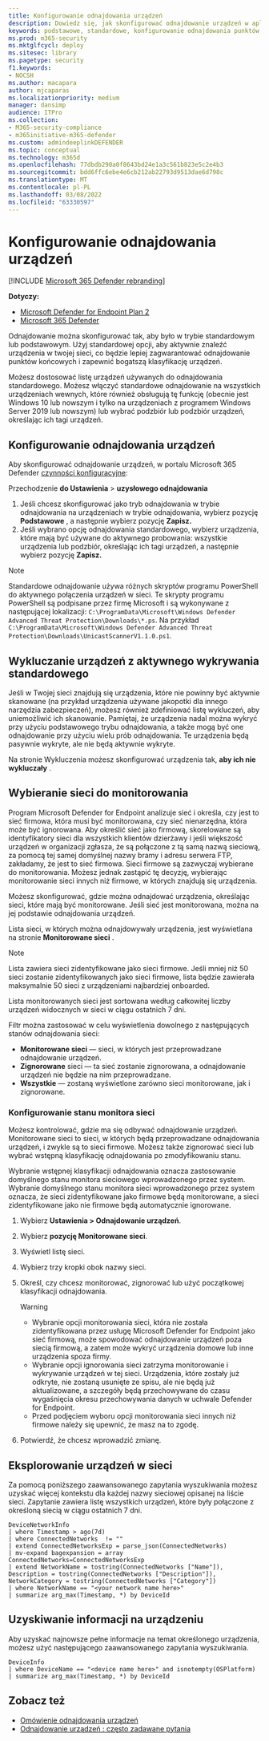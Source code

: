 ```yaml
---
title: Konfigurowanie odnajdowania urządzeń
description: Dowiedz się, jak skonfigurować odnajdowanie urządzeń w aplikacji Microsoft 365 Defender przy użyciu odnajdowania podstawowego lub standardowego
keywords: podstawowe, standardowe, konfigurowanie odnajdowania punktów końcowych, odnajdowanie urządzeń
ms.prod: m365-security
ms.mktglfcycl: deploy
ms.sitesec: library
ms.pagetype: security
f1.keywords:
- NOCSH
ms.author: macapara
author: mjcaparas
ms.localizationpriority: medium
manager: dansimp
audience: ITPro
ms.collection:
- M365-security-compliance
- m365initiative-m365-defender
ms.custom: admindeeplinkDEFENDER
ms.topic: conceptual
ms.technology: m365d
ms.openlocfilehash: 77dbdb290a0f8643bd24e1a3c561b823e5c2e4b3
ms.sourcegitcommit: bdd6ffc6ebe4e6cb212ab22793d9513dae6d798c
ms.translationtype: MT
ms.contentlocale: pl-PL
ms.lasthandoff: 03/08/2022
ms.locfileid: "63330597"
---
```

# <a name="configure-device-discovery"></a>Konfigurowanie odnajdowania urządzeń

[!INCLUDE [Microsoft 365 Defender rebranding](../../includes/microsoft-defender.md)]

**Dotyczy:**

- [Microsoft Defender for Endpoint Plan 2](https://go.microsoft.com/fwlink/p/?linkid=2154037)
- [Microsoft 365 Defender](https://go.microsoft.com/fwlink/?linkid=2118804)


Odnajdowanie można skonfigurować tak, aby było w trybie standardowym lub podstawowym. Użyj standardowej opcji, aby aktywnie znaleźć urządzenia w twojej sieci, co będzie lepiej zagwarantować odnajdowanie punktów końcowych i zapewnić bogatszą klasyfikację urządzeń.

Możesz dostosować listę urządzeń używanych do odnajdowania standardowego. Możesz włączyć standardowe odnajdowanie na wszystkich urządzeniach wewnych, które również obsługują tę funkcję (obecnie jest Windows 10 lub nowszym i tylko na urządzeniach z programem Windows Server 2019 lub nowszym) lub wybrać podzbiór lub podzbiór urządzeń, określając ich tagi urządzeń.

## <a name="set-up-device-discovery"></a>Konfigurowanie odnajdowania urządzeń

Aby skonfigurować odnajdowanie urządzeń, w portalu Microsoft 365 Defender <a href="https://go.microsoft.com/fwlink/p/?linkid=2077139" target="_blank">czynności konfiguracyjne</a>:

Przechodzenie **do Ustawienia** >  **uzysłowego odnajdowania**

1. Jeśli chcesz skonfigurować jako tryb odnajdowania w trybie odnajdowania na urządzeniach w trybie odnajdowania, wybierz pozycję **Podstawowe** , a następnie wybierz pozycję **Zapisz.**
2. Jeśli wybrano opcję odnajdowania standardowego, wybierz urządzenia, które mają być używane do aktywnego probowania: wszystkie urządzenia lub podzbiór, określając ich tagi urządzeń, a następnie wybierz pozycję **Zapisz.**

> [!NOTE]
>Standardowe odnajdowanie używa różnych skryptów programu PowerShell do aktywnego połączenia urządzeń w sieci. Te skrypty programu PowerShell są podpisane przez firmę Microsoft i są wykonywane z następującej lokalizacji: `C:\ProgramData\Microsoft\Windows Defender Advanced Threat Protection\Downloads\*.ps`. Na przykład `C:\ProgramData\Microsoft\Windows Defender Advanced Threat Protection\Downloads\UnicastScannerV1.1.0.ps1`.

## <a name="exclude-devices-from-being-actively-probed-in-standard-discovery"></a>Wykluczanie urządzeń z aktywnego wykrywania standardowego

Jeśli w Twojej sieci znajdują się urządzenia, które nie powinny być aktywnie skanowane (na przykład urządzenia używane jakopotki dla innego narzędzia zabezpieczeń), możesz również zdefiniować listę wykluczeń, aby uniemożliwić ich skanowanie. Pamiętaj, że urządzenia nadal można wykryć przy użyciu podstawowego trybu odnajdowania, a także mogą być one odnajdowanie przy użyciu wielu prób odnajdowania. Te urządzenia będą pasywnie wykryte, ale nie będą aktywnie wykryte.

Na stronie Wykluczenia możesz skonfigurować urządzenia tak, **aby ich nie wykluczały** .

## <a name="select-networks-to-monitor"></a>Wybieranie sieci do monitorowania

Program Microsoft Defender for Endpoint analizuje sieć i określa, czy jest to sieć firmowa, która musi być monitorowana, czy sieć nienarzędna, która może być ignorowana. Aby określić sieć jako firmową, skorelowane są identyfikatory sieci dla wszystkich klientów dzierżawy i jeśli większość urządzeń w organizacji zgłasza, że są połączone z tą samą nazwą sieciową, za pomocą tej samej domyślnej nazwy bramy i adresu serwera FTP, zakładamy, że jest to sieć firmowa. Sieci firmowe są zazwyczaj wybierane do monitorowania. Możesz jednak zastąpić tę decyzję, wybierając monitorowanie sieci innych niż firmowe, w których znajdują się urządzenia.

Możesz skonfigurować, gdzie można odnajdować urządzenia, określając sieci, które mają być monitorowane. Jeśli sieć jest monitorowana, można na jej podstawie odnajdowania urządzeń.

Lista sieci, w których można odnajdowywały urządzenia, jest wyświetlana na stronie **Monitorowane sieci** .

> [!NOTE]
> Lista zawiera sieci zidentyfikowane jako sieci firmowe. Jeśli mniej niż 50 sieci zostanie zidentyfikowanych jako sieci firmowe, lista będzie zawierała maksymalnie 50 sieci z urządzeniami najbardziej onboarded.

Lista monitorowanych sieci jest sortowana według całkowitej liczby urządzeń widocznych w sieci w ciągu ostatnich 7 dni.

Filtr można zastosować w celu wyświetlenia dowolnego z następujących stanów odnajdowania sieci:

- **Monitorowane sieci** — sieci, w których jest przeprowadzane odnajdowanie urządzeń.
- **Zignorowane** sieci — ta sieć zostanie zignorowana, a odnajdowanie urządzeń nie będzie na nim przeprowadzane.
- **Wszystkie** — zostaną wyświetlone zarówno sieci monitorowane, jak i zignorowane.

### <a name="configure-the-network-monitor-state"></a>Konfigurowanie stanu monitora sieci

Możesz kontrolować, gdzie ma się odbywać odnajdowanie urządzeń. Monitorowane sieci to sieci, w których będą przeprowadzane odnajdowania urządzeń, i zwykle są to sieci firmowe. Możesz także zignorować sieci lub wybrać wstępną klasyfikację odnajdowania po zmodyfikowaniu stanu.

Wybranie wstępnej klasyfikacji odnajdowania oznacza zastosowanie domyślnego stanu monitora sieciowego wprowadzonego przez system. Wybranie domyślnego stanu monitora sieci wprowadzonego przez system oznacza, że sieci zidentyfikowane jako firmowe będą monitorowane, a sieci zidentyfikowane jako nie firmowe będą automatycznie ignorowane.

1. Wybierz **Ustawienia > Odnajdowanie urządzeń**.
2. Wybierz **pozycję Monitorowane sieci**.
3. Wyświetl listę sieci.
4. Wybierz trzy kropki obok nazwy sieci.
5. Określ, czy chcesz monitorować, zignorować lub użyć początkowej klasyfikacji odnajdowania.

    > [!WARNING]
    >
    > - Wybranie opcji monitorowania sieci, która nie została zidentyfikowana przez usługę Microsoft Defender for Endpoint jako sieć firmową, może spowodować odnajdowanie urządzeń poza siecią firmową, a zatem może wykryć urządzenia domowe lub inne urządzenia spoza firmy.
    > - Wybranie opcji ignorowania sieci zatrzyma monitorowanie i wykrywanie urządzeń w tej sieci. Urządzenia, które zostały już odkryte, nie zostaną usunięte ze spisu, ale nie będą już aktualizowane, a szczegóły będą przechowywane do czasu wygaśnięcia okresu przechowywania danych w uchwale Defender for Endpoint.
    > - Przed podjęciem wyboru opcji monitorowania sieci innych niż firmowe należy się upewnić, że masz na to zgodę. <br>

6. Potwierdź, że chcesz wprowadzić zmianę.

## <a name="explore-devices-in-the-network"></a>Eksplorowanie urządzeń w sieci

Za pomocą poniższego zaawansowanego zapytania wyszukiwania możesz uzyskać więcej kontekstu dla każdej nazwy sieciowej opisanej na liście sieci. Zapytanie zawiera listę wszystkich urządzeń, które były połączone z określoną siecią w ciągu ostatnich 7 dni.

```kusto
DeviceNetworkInfo
| where Timestamp > ago(7d)
| where ConnectedNetworks  != ""
| extend ConnectedNetworksExp = parse_json(ConnectedNetworks)
| mv-expand bagexpansion = array ConnectedNetworks=ConnectedNetworksExp
| extend NetworkName = tostring(ConnectedNetworks ["Name"]), Description = tostring(ConnectedNetworks ["Description"]), NetworkCategory = tostring(ConnectedNetworks ["Category"])
| where NetworkName == "<your network name here>"
| summarize arg_max(Timestamp, *) by DeviceId
```

## <a name="get-information-on-device"></a>Uzyskiwanie informacji na urządzeniu

Aby uzyskać najnowsze pełne informacje na temat określonego urządzenia, możesz użyć następującego zaawansowanego zapytania wyszukiwania.

```kusto
DeviceInfo
| where DeviceName == "<device name here>" and isnotempty(OSPlatform)
| summarize arg_max(Timestamp, *) by DeviceId
```

## <a name="see-also"></a>Zobacz też

- [Omówienie odnajdowania urządzeń](device-discovery.md)
- [Odnajdowanie urządzeń : często zadawane pytania](device-discovery-faq.md)
